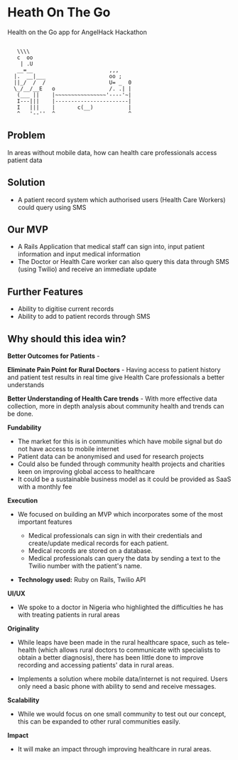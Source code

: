 # Heath On The Go
Health on the Go app for AngelHack Hackathon
```

   \\\\
   c  oo
    | .U
   __=__                        ,,,   
  |.  __|___                    oo ;
  ||_/  /  /                    U= _  0
  \_/__/__E   o                 /. .| |
   (___ ||    |~~~~~~~~~~~~~~~~'----'~|
   I---|||    |-----------------------|
   I   |||    |       c(__)           |
   ^   '--''  ^                       ^
```

## Problem
 In areas without mobile data, how can health care professionals access patient data

## Solution

* A patient record system which authorised users (Health Care Workers) could query using SMS

## Our MVP

* A Rails Application that medical staff can sign into, input patient information and input medical information
* The Doctor or Health Care worker can also query this data through SMS (using Twilio) and receive an immediate update

## Further Features
* Ability to digitise current records
* Ability to add to patient records through SMS

## Why should this idea win?

**Better Outcomes for Patients** -

**Eliminate Pain Point for Rural Doctors** - Having access to patient history and patient test results in real time give Health Care professionals a better understands

**Better Understanding of Health Care trends** - With more effective data collection, more in depth analysis about community health and trends can be done.

**Fundability**
* The market for this is in communities which have mobile signal but do not have access to mobile internet
* Patient data can be anonymised and used for research projects
* Could also be funded through community health projects and charities keen on improving global access to healthcare
* It could be a sustainable business model as it could be provided as SaaS with a monthly fee

**Execution**
* We focused on building an MVP which incorporates some of the most important features
  * Medical professionals can sign in with their credentials and create/update medical records for each patient.
  * Medical records are stored on a database.
  * Medical professionals can query the data by sending a text to the Twilio number with the patient's name.


* **Technology used:** Ruby on Rails, Twilio API

**UI/UX**
* We spoke to a doctor in Nigeria who highlighted the difficulties he has with treating patients in rural areas

**Originality**
* While leaps have been made in the rural healthcare space, such as tele-health (which allows rural doctors to communicate with specialists to obtain a better diagnosis), there has been little done to improve recording and accessing patients' data in rural areas.

* Implements a solution where mobile data/internet is not required. Users only need a basic phone with ability to send and receive messages.

**Scalability**
* While we would focus on one small community to test out our concept, this can be expanded to other rural communities easily.

**Impact**
* It will make an impact through improving healthcare in rural areas.
